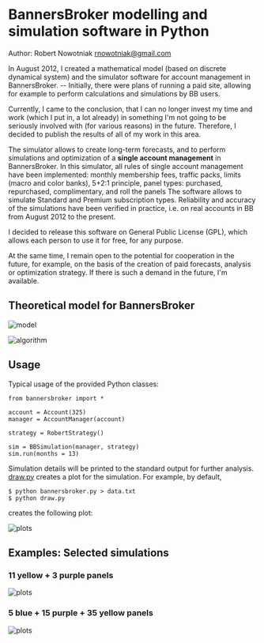 BannersBroker modelling and simulation software in Python
=========================================================

Author: Robert Nowotniak <rnowotniak@gmail.com>

In August 2012, I created a mathematical model (based on discrete dynamical system) and
the simulator software for account management in BannersBroker. --
Initially, there were plans of running a paid site, allowing for example to
perform calculations and simulations by BB users.

Currently, I came to the conclusion, that I can no longer invest my time and
work (which I put in, a lot already) in something I'm not going to be seriously
involved with (for various reasons) in the future.
Therefore, I decided to publish the results of all of my work in this area.

The simulator allows to create long-term forecasts, and to perform simulations and
optimization of a **single account management** in BannersBroker.
In this simulator,
all rules of single account management have been implemented:
monthly membership fees, traffic packs, limits (macro and color banks),
5+2:1 principle, panel types: purchased, repurchased, complimentary, and roll the
panels
The software allows to simulate Standard and Premium subscription types.
Reliability and accuracy of the simulations have been verified in practice,
i.e. on real accounts in BB from August 2012 to the present.

I decided to release this software on General Public License (GPL),
which allows each person to use it for free, for any purpose.

At the same time, I remain open to the potential for cooperation in the future,
for example, on the basis of the creation of paid forecasts, analysis or
optimization strategy.  If there is such a demand in the future, I'm available.

Theoretical model for BannersBroker
-----------------------------------

![model](https://raw.github.com/rnowotniak/bannersbroker/master/docs/bannersbroker-0.jpg)

![algorithm](https://raw.github.com/rnowotniak/bannersbroker/master/docs/bannersbroker-1.jpg)

Usage
-----

Typical usage of the provided Python classes:

	from bannersbroker import *

	account = Account(325)
	manager = AccountManager(account)

	strategy = RobertStrategy()

	sim = BBSimulation(manager, strategy)
	sim.run(months = 13)

Simulation details will be printed to the standard output
for further analysis. [draw.py](https://github.com/rnowotniak/bannersbroker/blob/master/draw.py) creates a plot
for the simulation. For example, by default,

	$ python bannersbroker.py > data.txt
	$ python draw.py   

creates the following plot:

![plots](https://raw.github.com/rnowotniak/bannersbroker/master/docs/plots.jpg)

Examples: Selected simulations
------------------------------
### 11 yellow + 3 purple panels  ###
![plots](https://raw.github.com/rnowotniak/bannersbroker/master/docs/bb-11y-3p.jpg)

### 5 blue + 15 purple + 35 yellow panels ###
![plots](https://raw.github.com/rnowotniak/bannersbroker/master/docs/bb-5b-15p-35y.jpg)

